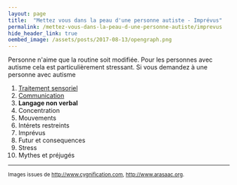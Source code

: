 ```yaml
---
layout: page
title:  "Mettez vous dans la peau d'une personne autiste - Imprévus"
permalink: /mettez-vous-dans-la-peau-d-une-personne-autiste/imprevus
hide_header_link: true
oembed_image: /assets/posts/2017-08-13/opengraph.png
---
```


Personne n'aime que la routine soit modifiée. Pour les personnes avec autisme cela est particulièrement stressant.
Si vous demandez à une personne avec autisme 

<div class="highlight">
<ol>
 <li><a href="/mettez-vous-dans-la-peau-d-une-personne-autiste/traitement-sensoriel">Traitement sensoriel</a></li>
 <li><a href="/mettez-vous-dans-la-peau-d-une-personne-autiste/communication">Communication</a></li>
 <li><strong>Langage non verbal</strong></li>
 <li>Concentration</li>
 <li>Mouvements</li>
 <li>Intérets restreints</li>
 <li>Imprévus</li>
 <li>Futur et consequences</li>
 <li>Stress</li>
 <li>Mythes et préjugés</li>
</ol>
</div>




---
<small>Images issues de <a href="http://www.cygnification.com/" rel="nofollow">http://www.cygnification.com</a>, <a href="http://www.arasaac.org/" rel="nofollow">http://www.arasaac.org</a>.</small>

